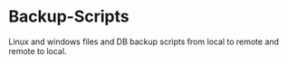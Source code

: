# Backup-Scripts
Linux and windows files and DB backup scripts from local to remote and remote to local.
